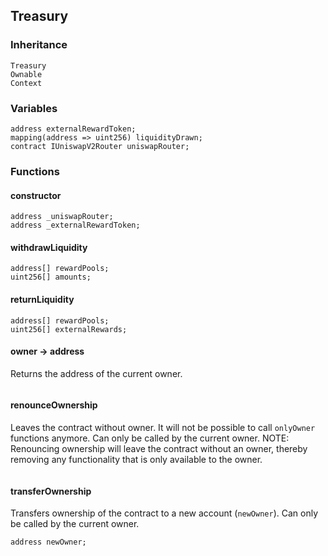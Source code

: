 ## Treasury





### Inheritance

```
Treasury
Ownable
Context
```

### Variables

```Solidity
address externalRewardToken;
mapping(address => uint256) liquidityDrawn;
contract IUniswapV2Router uniswapRouter;
```

### Functions

#### constructor





```Solidity
address _uniswapRouter; 
address _externalRewardToken; 
```
#### withdrawLiquidity





```Solidity
address[] rewardPools; 
uint256[] amounts; 
```
#### returnLiquidity





```Solidity
address[] rewardPools; 
uint256[] externalRewards; 
```
#### owner → address



Returns the address of the current owner.

```Solidity
```
#### renounceOwnership



Leaves the contract without owner. It will not be possible to call
`onlyOwner` functions anymore. Can only be called by the current owner.
NOTE: Renouncing ownership will leave the contract without an owner,
thereby removing any functionality that is only available to the owner.

```Solidity
```
#### transferOwnership



Transfers ownership of the contract to a new account (`newOwner`).
Can only be called by the current owner.

```Solidity
address newOwner; 
```


